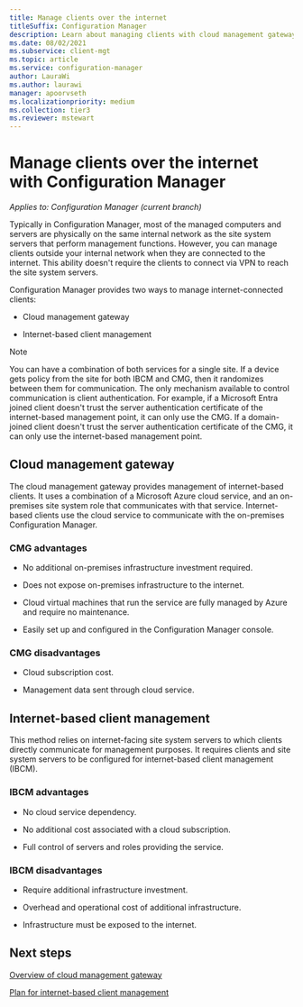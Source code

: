 ```yaml
---
title: Manage clients over the internet
titleSuffix: Configuration Manager
description: Learn about managing clients with cloud management gateway and internet-based client management in Configuration Manager.
ms.date: 08/02/2021
ms.subservice: client-mgt
ms.topic: article
ms.service: configuration-manager
author: LauraWi
ms.author: laurawi
manager: apoorvseth
ms.localizationpriority: medium
ms.collection: tier3
ms.reviewer: mstewart
---
```


# Manage clients over the internet with Configuration Manager

*Applies to: Configuration Manager (current branch)*

Typically in Configuration Manager, most of the managed computers and servers are physically on the same internal network as the site system servers that perform management functions. However, you can manage clients outside your internal network when they are connected to the internet. This ability doesn't require the clients to connect via VPN to reach the site system servers.

Configuration Manager provides two ways to manage internet-connected clients:

- Cloud management gateway

- Internet-based client management

> [!NOTE]
> You can have a combination of both services for a single site. If a device gets policy from the site for both IBCM and CMG, then it randomizes between them for communication. The only mechanism available to control communication is client authentication. For example, if a Microsoft Entra joined client doesn't trust the server authentication certificate of the internet-based management point, it can only use the CMG. If a domain-joined client doesn't trust the server authentication certificate of the CMG, it can only use the internet-based management point.<!-- SCCMDocs#1541 -->

## Cloud management gateway

The cloud management gateway provides management of internet-based clients. It uses a combination of a Microsoft Azure cloud service, and an on-premises site system role that communicates with that service. Internet-based clients use the cloud service to communicate with the on-premises Configuration Manager.

### CMG advantages

- No additional on-premises infrastructure investment required.

- Does not expose on-premises infrastructure to the internet.

- Cloud virtual machines that run the service are fully managed by Azure and require no maintenance.

- Easily set up and configured in the Configuration Manager console.

### CMG disadvantages

- Cloud subscription cost.

- Management data sent through cloud service.

## Internet-based client management

This method relies on internet-facing site system servers to which clients directly communicate for management purposes. It requires clients and site system servers to be configured for internet-based client management (IBCM).

### IBCM advantages

- No cloud service dependency.

- No additional cost associated with a cloud subscription.

- Full control of servers and roles providing the service.

### IBCM disadvantages

- Require additional infrastructure investment.

- Overhead and operational cost of additional infrastructure.

- Infrastructure must be exposed to the internet.

## Next steps

[Overview of cloud management gateway](cmg/overview.md)

[Plan for internet-based client management](plan-internet-based-client-management.md)
